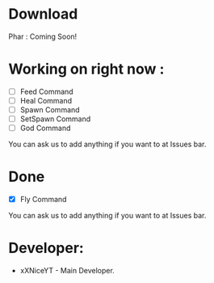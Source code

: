 # Download
Phar : Coming Soon!


# Working on right now :

- [ ] Feed Command
- [ ] Heal Command
- [ ] Spawn Command
- [ ] SetSpawn Command
- [ ] God Command

You can ask us to add anything if you want to at Issues bar.

# Done

- [x] Fly Command


You can ask us to add anything if you want to at Issues bar.

 # Developer:
 
 * xXNiceYT - Main Developer.
